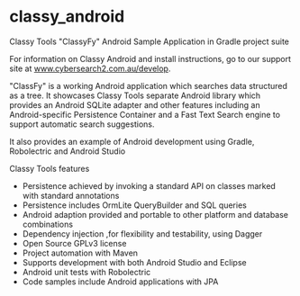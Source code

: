 # classy_android

Classy Tools "ClassyFy" Android Sample Application in Gradle project suite

For information on Classy Android and install instructions, go to our support site at www.cybersearch2.com.au/develop.


"ClassFy" is a working Android application which searches data structured as a tree.
It showcases Classy Tools separate Android library which provides an Android SQLite adapter 
and other features including an Android-specific Persistence Container 
and a Fast Text Search engine to support automatic search suggestions.

It also provides an example of Android development using Gradle, Robolectric and Android Studio  

Classy Tools features

 *   Persistence achieved by invoking a standard API on classes marked with standard annotations
 *   Persistence includes OrmLite QueryBuilder and SQL queries
 *   Android adaption provided and portable to other platform and database combinations
 *   Dependency injection ,for flexibility and testability, using Dagger
 *   Open Source GPLv3 license
 *   Project automation with Maven
 *   Supports development with both Android Studio and Eclipse
 *   Android unit tests with Robolectric
 *   Code samples include Android applications with JPA
 


